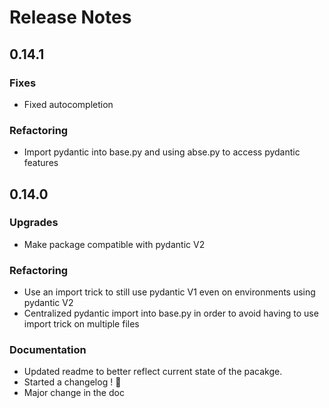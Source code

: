 # Release Notes

## 0.14.1

### Fixes

* Fixed autocompletion

### Refactoring

* Import pydantic into base.py and using abse.py to access pydantic features


## 0.14.0

### Upgrades

* Make package compatible with pydantic V2

### Refactoring

* Use an import trick to still use pydantic V1 even on environments using pydantic V2
* Centralized pydantic import into base.py in order to avoid having to use import trick on multiple files

### Documentation

* Updated readme to better reflect current state of the pacakge.
* Started a changelog ! :champagne:
* Major change in the doc 
